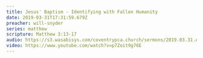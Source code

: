 ```yaml
---
title: Jesus' Baptism - Identifying with Fallen Humanity
date: 2019-03-31T17:31:59.679Z
preacher: will-snyder
series: matthew
scripture: Matthew 3:13-17
audio: https://s3.wasabisys.com/coventrypca.church/sermons/2019.03.31.A Jesus Baptism - Will Snyder - 441914734194.mp3
video: https://www.youtube.com/watch?v=p7Zoit9g76E
---
```

